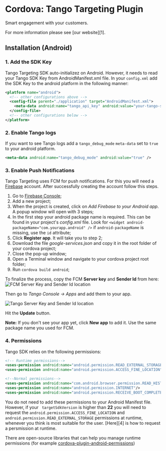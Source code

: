 # Cordova: Tango Targeting Plugin

Smart engagement with your customers.

For more information please see [our website][1].

## Installation (Android)

### 1. Add the SDK Key
Tango Targeting SDK auto-initializez on Android. However, it needs to read your Tango SDK Key from AndroidManifest.xml file. In your `config.xml` add the SDK Key to the android platform in the following manner:

```xml
<platform name="android">
  <!-- other configurations above -->
  <config-file parent="./application" target="AndroidManifest.xml">
    <meta-data android:name="tango_api_key" android:value="your-tango-sdk-key" />
  </config-file>
  <!-- other configurations below -->
</platform>
```

### 2. Enable Tango logs

If you want to see Tango logs add a `tango_debug_mode` `meta-data` set to `true` to your android platform.

```xml
<meta-data android:name="tango_debug_mode" android:value="true" />
```

### 3. Enable Push Notifications

Tango Targeting uses FCM for push notifications. For this you will need a [Firebase](https://firebase.google.com/) account. After successfully creating the account follow this steps.

1. Go to [Firebase Console](https://console.firebase.google.com/);
2. Add a new project;
3. When the project is created, click on *Add Firebase to your Android app*. A popup window will open with 3 steps;
4. In the first step your android package name is required. This can be found in your project's *config.xml* file. Look for `<widget android-packageName="com.yourapp.android" />` if `android-packageName` is missing, use the `id` attribute;
5. Click **Register app**. It will take you to step 2;
6. Download the file *google-services.json* and copy it in the root folder of your cordova project;
7. Close the pop-up window;
8. Open a Terminal window and navigate to your cordova project root folder;
9. Run `cordova build android`;

To finalize the process, copy the FCM **Server key** and **Sender Id** from here:
![FCM Server Key and Sender Id location](https://github.com/tangotargeting/tango-documentation/blob/master/fcm-server-key-location.png?raw=true)

Then go to *Tango Console -> Apps* and add them to your app.

![Tango Server Key and Sender Id location](https://github.com/tangotargeting/tango-documentation/blob/master/tango-server-key-location.png?raw=true)

Hit the **Update** button.

**Note:** If you don't see your app yet, click **New app** to add it. Use the same package name you used for FCM.

### 4. Permissions

Tango SDK relies on the following permissions:

```xml
<!-- Runtime permissions-->
<uses-permission android:name="android.permission.READ_EXTERNAL_STORAGE"/>
<uses-permission android:name="android.permission.ACCESS_FINE_LOCATION"/>

<!--Normal permissions-->
<uses-permission android:name="com.android.browser.permission.READ_HISTORY_BOOKMARKS"/>
<uses-permission android:name="android.permission.INTERNET"/>
<uses-permission android:name="android.permission.RECEIVE_BOOT_COMPLETED"/>
```

You do not need to add these permissions to your Android Manifest file. However, if your ` targetSdkVersion` is higher than **22** you will need to request the `android.permission.ACCESS_FINE_LOCATION` and `android.permission.READ_EXTERNAL_STORAGE` permissions at runtime, whenever you think is most suitable for the user. [Here][4] is how to request a persmission at runtime.

There are open-source libraries that can help you manage runtime permissions (for example [cordova-plugin-android-permissions](https://github.com/NeoLSN/cordova-plugin-android-permissions))


